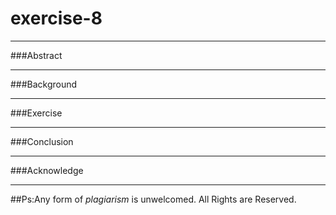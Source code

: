 # exercise-8
***
###Abstract
***
###Background
***
###Exercise
***
###Conclusion
***
###Acknowledge
***

##Ps:Any form of *plagiarism* is unwelcomed. All Rights are Reserved.
